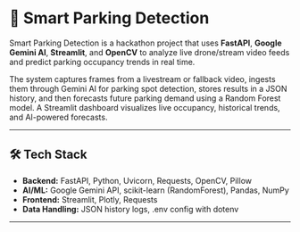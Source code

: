 # 🚗 Smart Parking Detection

Smart Parking Detection is a hackathon project that uses **FastAPI**, **Google Gemini AI**, **Streamlit**, and **OpenCV** to analyze live drone/stream video feeds and predict parking occupancy trends in real time.

The system captures frames from a livestream or fallback video, ingests them through Gemini AI for parking spot detection, stores results in a JSON history, and then forecasts future parking demand using a Random Forest model. A Streamlit dashboard visualizes live occupancy, historical trends, and AI-powered forecasts.

---

## 🛠️ Tech Stack
- **Backend:** FastAPI, Python, Uvicorn, Requests, OpenCV, Pillow  
- **AI/ML:** Google Gemini API, scikit-learn (RandomForest), Pandas, NumPy  
- **Frontend:** Streamlit, Plotly, Requests  
- **Data Handling:** JSON history logs, .env config with dotenv

---

